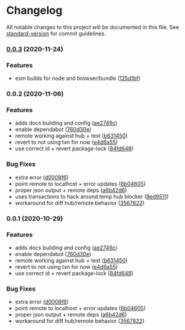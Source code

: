 # Changelog

All notable changes to this project will be documented in this file. See [standard-version](https://github.com/conventional-changelog/standard-version) for commit guidelines.

### [0.0.3](https://github.com/textileio/thread-db/compare/v0.0.2...v0.0.3) (2020-11-24)


### Features

* esm builds for node and browser/bundle ([125d1bf](https://github.com/textileio/thread-db/commit/125d1bf163719faab7064dbb9b65f8fd4041b5d9))

### 0.0.2 (2020-11-06)


### Features

* adds docs building and config ([ae2749c](https://github.com/textileio/thread-db/commit/ae2749cd06797167e6f04ad64a7642f0002c112a))
* enable dependabot ([760d30e](https://github.com/textileio/thread-db/commit/760d30e2a6f9bddaf671f5f9976e98b4a1e00a54))
* remote working against hub + test ([b631450](https://github.com/textileio/thread-db/commit/b631450fdebfbab414d44ed88136f8d857d366c4))
* revert to not using txn for now ([e4d6a55](https://github.com/textileio/thread-db/commit/e4d6a551010f2ef4028f74d9df524115e447deb6))
* use correct id + revert package-lock ([84fd648](https://github.com/textileio/thread-db/commit/84fd648b27da3566420732e62c1959a06afc9906))


### Bug Fixes

* extra error ([d0008f6](https://github.com/textileio/thread-db/commit/d0008f6182f5406a7ca9388b7c00bab2b3f09344))
* point remote to localhost + error updates ([6b04605](https://github.com/textileio/thread-db/commit/6b04605dacea6bd826011a8f2f68ed97a56319b2))
* proper json output + remote deps ([a6b42d6](https://github.com/textileio/thread-db/commit/a6b42d6069853eded0851908a85abfb961bc0980))
* uses transactions to hack around temp hub blocker ([8ed9511](https://github.com/textileio/thread-db/commit/8ed9511889855c4c49b84eea44e8d5bf3486e60d))
* workaround for diff hub/remote behavior ([3567822](https://github.com/textileio/thread-db/commit/35678220361176d8395bf7174ce9711f041e441b))

### 0.0.1 (2020-10-29)


### Features

* adds docs building and config ([ae2749c](https://github.com/textileio/thread-db/commit/ae2749cd06797167e6f04ad64a7642f0002c112a))
* enable dependabot ([760d30e](https://github.com/textileio/thread-db/commit/760d30e2a6f9bddaf671f5f9976e98b4a1e00a54))
* remote working against hub + test ([b631450](https://github.com/textileio/thread-db/commit/b631450fdebfbab414d44ed88136f8d857d366c4))
* revert to not using txn for now ([e4d6a55](https://github.com/textileio/thread-db/commit/e4d6a551010f2ef4028f74d9df524115e447deb6))
* use correct id + revert package-lock ([84fd648](https://github.com/textileio/thread-db/commit/84fd648b27da3566420732e62c1959a06afc9906))


### Bug Fixes

* extra error ([d0008f6](https://github.com/textileio/thread-db/commit/d0008f6182f5406a7ca9388b7c00bab2b3f09344))
* point remote to localhost + error updates ([6b04605](https://github.com/textileio/thread-db/commit/6b04605dacea6bd826011a8f2f68ed97a56319b2))
* proper json output + remote deps ([a6b42d6](https://github.com/textileio/thread-db/commit/a6b42d6069853eded0851908a85abfb961bc0980))
* workaround for diff hub/remote behavior ([3567822](https://github.com/textileio/thread-db/commit/35678220361176d8395bf7174ce9711f041e441b))

